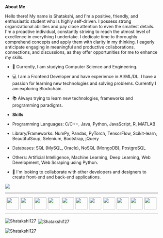 <html>
<head>
</head>
<body>


<div style="margin-top:50px">
  
  
**About Me** 
  
Hello there! My name is Shatakshi, and I'm a positive, friendly, and enthusiastic student who is highly self-driven. I possess strong organizational abilities and pay close attention to even the smallest details. I'm a proactive individual, constantly striving to reach the utmost level of excellence in everything I undertake. I dedicate time to thoroughly comprehend concepts and apply them with clarity in my thinking. I eagerly anticipate engaging in meaningful and productive collaborations, connections, and discussions, as they offer opportunities for me to enhance my skills.


- 📕 Currently, I am studying Computer Science and Engineering.
- 💻 I am a Frontend Developer and have experience in AI/ML/DL. I have a passion for learning new technologies and solving problems. Currently I am exploring Blockchain.
- 📚 Always trying to learn new technologies, frameworks and programming paradigms.

- 
  **Skills**

- Programming Languages: C/C++, Java, Python, JavaScript, R, MATLAB
- Library/Frameworks: NumPy, Pandas, PyTorch, TensorFlow, Scikit-learn, BeautifulSoup, Selenium, Bootstrap, jQuery
- Databases: SQL (MySQL, Oracle), NoSQL (MongoDB), PostgreSQL
- Others: Artificial Intelligence, Machine Learning, Deep Learning, Web Development, Web Scraping using Python.

* :handshake: I'm looking to collaborate with other developers and designers to create front-end and back-end applications.




</div>
  
<!--   <img src="./bg-3.gif" style="margin-bottom:50px"/>
<div style="display:flex;flex-direction:row;justify-content:space-evenly;width:100%;align-items:center;">
<img src="https://img.shields.io/badge/LinkedIn-0077B5?style=for-the-badge&logo=linkedin&logoColor=white"/>
</a>
<a href="https://github.com/Shatakshi127" style="margin:20px"><img src="https://img.shields.io/badge/GitHub-100000?style=for-the-badge&logo=github&logoColor=white" />
</a> -->
</div>

  ![](https://komarev.com/ghpvc/?username=Shatakshi127)
  
<hr/>
<div style="display:flex;flex-direction:row;justify-content:space-evenly;align-items:center;widht:100%">
<img width="40px" src="https://cdn.jsdelivr.net/gh/devicons/devicon/icons/javascript/javascript-original.svg" />
<img width="40px" src="https://cdn.jsdelivr.net/gh/devicons/devicon/icons/github/github-original.svg" />
<img width="40px" src="https://cdn.jsdelivr.net/gh/devicons/devicon/icons/html5/html5-plain-wordmark.svg" />
<img width="40px" src="https://cdn.jsdelivr.net/gh/devicons/devicon/icons/css3/css3-plain-wordmark.svg" />
<img width="40px" src="https://cdn.jsdelivr.net/gh/devicons/devicon/icons/bootstrap/bootstrap-plain.svg" />
<img width="40px" src="https://cdn.jsdelivr.net/gh/devicons/devicon/icons/tailwindcss/tailwindcss-plain.svg" />
<img width="40px" src="https://cdn.jsdelivr.net/gh/devicons/devicon/icons/vscode/vscode-original.svg" />
<img width="40px" src="https://cdn.jsdelivr.net/gh/devicons/devicon/icons/c/c-plain.svg" />
<img width="40px" src="https://cdn.jsdelivr.net/gh/devicons/devicon/icons/java/java-original.svg" />
<img width="40px" src="https://cdn.jsdelivr.net/gh/devicons/devicon/icons/figma/figma-original.svg" />
<img width="40px" src="https://cdn.jsdelivr.net/gh/devicons/devicon/icons/canva/canva-original.svg" />
</div>
<hr/>

  
<p><img align="left" src="https://github-readme-stats.vercel.app/api/top-langs?username=Shatakshi127&show_icons=true&locale=en&layout=compact" alt="Shatakshi127" /></p>

<p>&nbsp;<img align="center" src="https://github-readme-stats.vercel.app/api?username=Shatakshi127&show_icons=true&locale=en" alt="Shatakshi127" /></p>

<p><img align="center" src="https://github-readme-streak-stats.herokuapp.com/?user=Shatakshi127&" alt="Shatakshi127" /></p>
  
<!--   [![Shatakshi945's GitHub | Languages Over Time](https://stats.quine.sh/Shatakshi945/languages-over-time?theme=light)](https://quine.sh) -->
  
</body>
</html>
